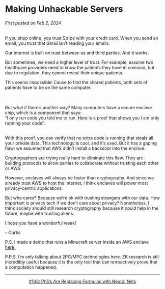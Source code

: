 # Making Unhackable Servers

###### First posted on Feb 2, 2024

If you shop online, you trust Stripe with your credit card. When you send an email, you trust that Gmail isn’t reading your emails.

Our internet is built on trust between us and third parties. And it works.

But sometimes, we need a higher level of trust. For example, assume two healthcare providers need to know the patients they have in common, but due to regulation, they cannot reveal their unique patients.

This seems impossible! Cause to find the shared patients, both sets of patients have to be on the same computer.

<br/>
<br/>
But what if there’s another way? Many computers have a secure enclave chip, which is a component that says:

<br/>
“I only run code you told me to run. Here is a proof that shows you I am only running your code”.

<br/>
<br/>


With this proof, you can verify that no extra code is running that steals all your private data. This technology is cool, and it’s used. But it has a gaping flaw: we assumed that AWS didn’t install a backdoor into the enclave.

Cryptographers are trying really hard to eliminate this flaw. They are building protocols to allow parties to collaborate without trusting each other or AWS.

However, enclaves will always be faster than cryptography. And since we already trust AWS to host the internet, I think enclaves will power most privacy-centric applications.

But who cares? Because we’re ok with trusting strangers with our data. How important is privacy tech if we don’t care about privacy? Nonetheless, I think society should still research cryptography because it could help in the future, maybe with trusting aliens.

I hope you have a wonderful week!

\- Curtis

P.S. I made a demo that runs a Minecraft server inside an AWS enclave [here.](https://github.com/tenetxyz/minecraft-tee)

P.P.S. I’m only talking about 2PC/MPC technologies here. ZK research is still incredibly useful because it is the only tool that can retroactively prove that a computation happened.

<!--START OF FOOTER-->
<hr style="margin-top:9px;height:1px;border: 0;background-image: linear-gradient(to right, rgba(0, 0, 0, 0.0), rgba(0, 0, 0, 0.5),rgba(0, 0, 0, 0.0));">
<!--START OF ISSUE NAVIGATION LINKS-->
<p align="center"><a href='103_phds_are_replacing_formulas_with_neural_nets.md'>#103: PhDs Are Replacing Formulas with Neural Nets</a></p>
<!--START OF ISSUE NAVIGATION LINKS-->
<!--END OF FOOTER-->
